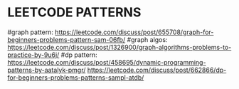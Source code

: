 # LEETCODE PATTERNS


#graph pattern:	https://leetcode.com/discuss/post/655708/graph-for-beginners-problems-pattern-sam-06fb/
#graph algos:	https://leetcode.com/discuss/post/1326900/graph-algorithms-problems-to-practice-by-9u6j/
#dp pattern:	https://leetcode.com/discuss/post/458695/dynamic-programming-patterns-by-aatalyk-pmgr/
							https://leetcode.com/discuss/post/662866/dp-for-beginners-problems-patterns-sampl-atdb/
